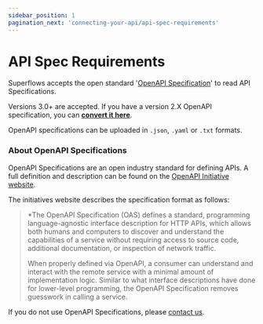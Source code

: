 ```yaml
---
sidebar_position: 1
pagination_next: 'connecting-your-api/api-spec-requirements'
---
```


# API Spec Requirements

Superflows accepts the open standard '[OpenAPI Specification](https://spec.openapis.org/oas/v3.1.0)' to read API Specifications.

Versions 3.0+ are accepted. If you have a version 2.X OpenAPI specification, you can [**convert it here**](https://stackoverflow.com/questions/59749513/how-to-convert-openapi-2-0-to-openapi-3-0).

OpenAPI specifications can be uploaded in `.json`, `.yaml` or `.txt` formats.

### About OpenAPI Specifications

OpenAPI Specifications are an open industry standard for defining APIs. A full definition and description can be found on the [OpenAPI Initiative website](https://spec.openapis.org/oas/v3.1.0).

The initiatives website describes the specification format as follows:

>*The OpenAPI Specification (OAS) defines a standard, programming language-agnostic interface description for HTTP APIs, which allows both humans and computers to discover and understand the capabilities of a service without requiring access to source code, additional documentation, or inspection of network traffic. 
> 
>When properly defined via OpenAPI, a consumer can understand and interact with the remote service with a minimal amount of implementation logic. Similar to what interface descriptions have done for lower-level programming, the OpenAPI Specification removes guesswork in calling a service.

If you do not use OpenAPI Specifications, please [contact us](https://join.slack.com/t/superflowsusers/shared_invite/zt-1zf93teqq-0I9H_niiGruVDPFVSzGj9w).
